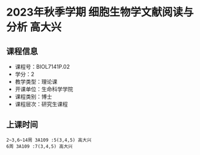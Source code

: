 # 2023年秋季学期 细胞生物学文献阅读与分析 高大兴






## 课程信息

- 课程号：BIOL7141P.02
- 学分：2
- 教学类型：理论课
- 开课单位：生命科学学院
- 课程类别：博士
- 课程层次：研究生课程

## 上课时间

```
2~3,6~14周 3A109 :5(3,4,5) 高大兴
6周 3A109 :7(3,4,5) 高大兴
```

